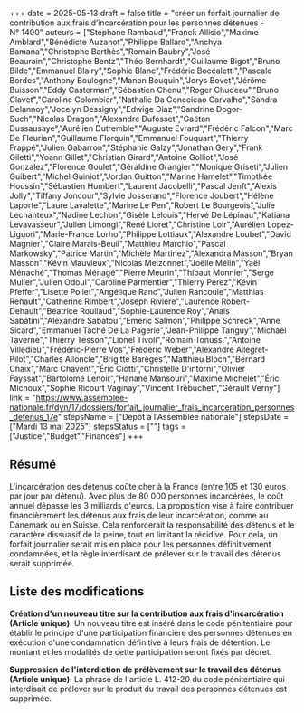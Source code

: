 +++
date = 2025-05-13
draft = false
title = "créer un forfait journalier de contribution aux frais d’incarcération pour les personnes détenues - N° 1400"
auteurs = ["Stéphane Rambaud","Franck Allisio","Maxime Amblard","Bénédicte Auzanot","Philippe Ballard","Anchya Bamana","Christophe Barthès","Romain Baubry","José Beaurain","Christophe Bentz","Théo Bernhardt","Guillaume Bigot","Bruno Bilde","Emmanuel Blairy","Sophie Blanc","Frédéric Boccaletti","Pascale Bordes","Anthony Boulogne","Manon Bouquin","Jorys Bovet","Jérôme Buisson","Eddy Casterman","Sébastien Chenu","Roger Chudeau","Bruno Clavet","Caroline Colombier","Nathalie Da Conceicao Carvalho","Sandra Delannoy","Jocelyn Dessigny","Edwige Diaz","Sandrine Dogor-Such","Nicolas Dragon","Alexandre Dufosset","Gaëtan Dussausaye","Aurélien Dutremble","Auguste Evrard","Frédéric Falcon","Marc De Fleurian","Guillaume Florquin","Emmanuel Fouquart","Thierry Frappé","Julien Gabarron","Stéphanie Galzy","Jonathan Gery","Frank Giletti","Yoann Gillet","Christian Girard","Antoine Golliot","José Gonzalez","Florence Goulet","Géraldine Grangier","Monique Griseti","Julien Guibert","Michel Guiniot","Jordan Guitton","Marine Hamelet","Timothée Houssin","Sébastien Humbert","Laurent Jacobelli","Pascal Jenft","Alexis Jolly","Tiffany Joncour","Sylvie Josserand","Florence Joubert","Hélène Laporte","Laure Lavalette","Marine Le Pen","Robert Le Bourgeois","Julie Lechanteux","Nadine Lechon","Gisèle Lelouis","Hervé De Lépinau","Katiana Levavasseur","Julien Limongi","René Lioret","Christine Loir","Aurélien Lopez-Liguori","Marie-France Lorho","Philippe Lottiaux","Alexandre Loubet","David Magnier","Claire Marais-Beuil","Matthieu Marchio","Pascal Markowsky","Patrice Martin","Michèle Martinez","Alexandra Masson","Bryan Masson","Kévin Mauvieux","Nicolas Meizonnet","Joëlle Mélin","Yaël Ménaché","Thomas Ménagé","Pierre Meurin","Thibaut Monnier","Serge Muller","Julien Odoul","Caroline Parmentier","Thierry Perez","Kévin Pfeffer","Lisette Pollet","Angélique Ranc","Julien Rancoule","Matthias Renault","Catherine Rimbert","Joseph Rivière","Laurence Robert-Dehault","Béatrice Roullaud","Sophie-Laurence Roy","Anaïs Sabatini","Alexandre Sabatou","Emeric Salmon","Philippe Schreck","Anne Sicard","Emmanuel Taché De La Pagerie","Jean-Philippe Tanguy","Michaël Taverne","Thierry Tesson","Lionel Tivoli","Romain Tonussi","Antoine Villedieu","Frédéric-Pierre Vos","Frédéric Weber","Alexandre Allegret-Pilot","Charles Alloncle","Brigitte Barèges","Matthieu Bloch","Bernard Chaix","Marc Chavent","Éric Ciotti","Christelle D'intorni","Olivier Fayssat","Bartolomé Lenoir","Hanane Mansouri","Maxime Michelet","Éric Michoux","Sophie Ricourt Vaginay","Vincent Trébuchet","Gérault Verny"]
link = "https://www.assemblee-nationale.fr/dyn/17/dossiers/forfait_journalier_frais_incarceration_personnes_detenus_17e"
stepsName = ["Dépôt à l'Assemblée nationale"]
stepsDate = ["Mardi 13 mai 2025"]
stepsStatus = [""]
tags = ["Justice","Budget","Finances"]
+++

## Résumé

L'incarcération des détenus coûte cher à la France (entre 105 et 130 euros par jour par détenu). Avec plus de 80 000 personnes incarcérées, le coût annuel dépasse les 3 milliards d'euros. La proposition vise à faire contribuer financièrement les détenus aux frais de leur incarcération, comme au Danemark ou en Suisse. Cela renforcerait la responsabilité des détenus et le caractère dissuasif de la peine, tout en limitant la récidive. Pour cela, un forfait journalier serait mis en place pour les personnes définitivement condamnées, et la règle interdisant de prélever sur le travail des détenus serait supprimée.

## Liste des modifications

**Création d'un nouveau titre sur la contribution aux frais d'incarcération (Article unique)**: Un nouveau titre est inséré dans le code pénitentiaire pour établir le principe d'une participation financière des personnes détenues en exécution d'une condamnation définitive à leurs frais de détention. Le montant et les modalités de cette participation seront fixés par décret.

**Suppression de l'interdiction de prélèvement sur le travail des détenus (Article unique)**: La phrase de l'article L. 412-20 du code pénitentiaire qui interdisait de prélever sur le produit du travail des personnes détenues est supprimée.
